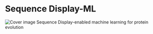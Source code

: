 # Sequence Display-ML
![Cover image](https://github.com/user-attachments/assets/3887f70b-594d-4ca5-9e04-aab3cb8be8c3)
Sequence Display-enabled machine learning for protein evolution


